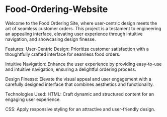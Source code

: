 # Food-Ordering-Website
Welcome to the Food Ordering Site, where user-centric design meets the art of seamless customer orders. This project is a testament to engineering an appealing interface, elevating user experience through intuitive navigation, and showcasing design finesse.

Features:
User-Centric Design: Prioritize customer satisfaction with a thoughtfully crafted interface for seamless food orders.

Intuitive Navigation: Enhance the user experience by providing easy-to-use and intuitive navigation, ensuring a delightful ordering process.

Design Finesse: Elevate the visual appeal and user engagement with a carefully designed interface that combines aesthetics and functionality.

Technologies Used:
HTML: Craft dynamic and structured content for an engaging user experience.

CSS: Apply responsive styling for an attractive and user-friendly design.
